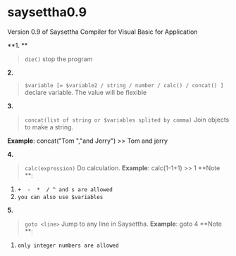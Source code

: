 # saysettha0.9
Version 0.9 of Saysettha Compiler for Visual Basic for Application

**1. **
> ```die()```
stop the program

**2.**
> ```$variable [= $variable2 / string / number / calc() / concat() ]``` 
 declare variable. The value will be flexible
 
 **3.**
> ```concat(list of string or $variables splited by comma)```
Join objects to make a string. 

**Example**: concat("Tom ","and Jerry") >> Tom and jerry

**4.**
> ```calc(expression)```
Do calculation. 
**Example**: calc(1-1+1) >> 1
**Note **:
1. `+  -  *  / ^ and s are allowed` 
2. `you can also use $variables`

**5.**
> ```goto <line>```
Jump to any line in Saysettha. 
**Example**: goto 4
**Note **:
1. `only integer numbers are allowed`
